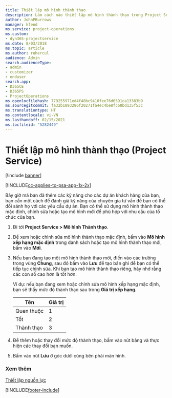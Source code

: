 ```yaml
---
title: Thiết lập mô hình thành thạo
description: Làm cách nào thiết lập mô hình thành thạo trong Project Service
author: JohnPBurrows
manager: kfend
ms.service: project-operations
ms.custom:
- dyn365-projectservice
ms.date: 8/03/2018
ms.topic: article
ms.author: ruhercul
audience: Admin
search.audienceType:
- admin
- customizer
- enduser
search.app:
- D365CE
- D365PS
- ProjectOperations
ms.openlocfilehash: 779255971ed4f48bc9410fee76d6591ca13383b9
ms.sourcegitcommit: fa32b1893286f20271fa4ec4be8fc68bd135f53c
ms.translationtype: HT
ms.contentlocale: vi-VN
ms.lasthandoff: 02/15/2021
ms.locfileid: "5282449"
---
```

# <a name="set-up-proficiency-models-project-service"></a>Thiết lập mô hình thành thạo (Project Service)

[!include [banner](../includes/psa-now-project-operations.md)]

[!INCLUDE[cc-applies-to-psa-app-1x-2x](../includes/cc-applies-to-psa-app-1x-2x.md)]

Bây giờ mà bạn đã thêm các kỹ năng cho các dự án khách hàng của bạn, bạn cần một cách để đánh giá kỹ năng của chuyên gia tư vấn để bạn có thể đối sánh họ với các yêu cầu dự án. Bạn có thể sử dụng mô hình thành thạo mặc định, chỉnh sửa hoặc tạo mô hình mới để phù hợp với nhu cầu của tổ chức của bạn.  
  
1.  Đi tới **Project Service > Mô hình Thành thạo**.  
  
2.  Để xem hoặc chỉnh sửa mô hình thành thạo mặc định, bấm vào **Mô hình xếp hạng mặc định** trong danh sách hoặc tạo mô hình thành thạo mới, bấm vào **Mới**.  
  
3.  Nếu bạn đang tạo một mô hình thành thạo mới, điền vào các trường trong vùng **Chung**, sau đó bấm vào **Lưu** để tạo bản ghi để bạn có thể tiếp tục chỉnh sửa. Khi bạn tạo mô hình thành thạo riêng, hãy nhớ rằng các con số cao hơn là tốt hơn.  
  
     Ví dụ: nếu bạn đang xem hoặc chỉnh sửa mô hình xếp hạng mặc định, bạn sẽ thấy mức độ thành thạo sau trong **Giá trị xếp hạng**.  
  
    |Tên|Giá trị|  
    |----------|-----------|  
    |Quen thuộc|1|  
    |Tốt|2|  
    |Thành thạo|3|  
  
4.  Để thêm hoặc thay đổi mức độ thành thạo, bấm vào nút bảng và thực hiện các thay đổi bạn muốn.  
  
5.  Bấm vào nút **Lưu** ở góc dưới cùng bên phải màn hình.  
  
### <a name="see-also"></a>Xem thêm  
 [Thiết lập nguồn lực](../psa/set-up-resources.md)


[!INCLUDE[footer-include](../includes/footer-banner.md)]